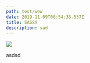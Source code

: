 ```yaml
---
path: test/wew
date: 2019-11-09T00:54:33.537Z
title: SASSA
description: sad
---
```

![](/assets/diff-of-innovation.jpg)

asdsd
